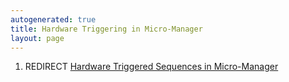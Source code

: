 ```yaml
---
autogenerated: true
title: Hardware Triggering in Micro-Manager
layout: page
---
```


1.  REDIRECT [Hardware Triggered Sequences in
    Micro-Manager](Hardware_Triggered_Sequences_in_Micro-Manager "wikilink")
